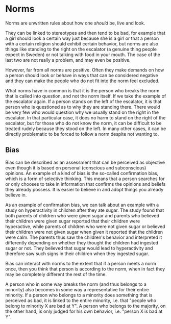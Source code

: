 # Norms

Norms are unwritten rules about how one _should_ be, live and look.

They can be linked to stereotypes and then tend to be bad, for example that a girl should look a certain way just because she is a girl or that a person with a certain religion should exhibit certain behavior, but norms are also things like standing to the right on the escalator (a genuine thing people expect in Sweden) or not talking with food in your mouth. The case of the last two are not really a problem, and may even be positive.

However, far from all norms are positive. Often they make demands on how a person should look or behave in ways that can be considered negative and they can make the people who do not fit into the norm feel excluded.

What norms have in common is that it is the person who breaks the norm that is called into question, and not the norm itself. If we take the example of the escalator again. If a person stands on the left of the escalator, it is that person who is questioned as to why they are standing there. There would be very few who would question why we usually stand on the right in the escalator. In that particular case, it does no harm to stand on the right of the escalator, but for those who do not know the norm, it can be difficult to be treated rudely because they stood on the left. In many other cases, it can be directly problematic to be forced to follow a norm despite not wanting to.

## Bias
Bias can be described as an assessment that can be perceived as objective even though it is based on personal (conscious and subconscious) opinions.
An example of a kind of bias is the so-called confirmation bias, which is a form of selective thinking. This means that a person searches for or only chooses to take in information that confirms the opinions and beliefs they already possess. It is easier to believe in and adopt things you already believe in.

As an example of confirmation bias, we can talk about an example with a study on hyperactivity in children after they ate sugar. The study found that both parents of children who were given sugar and parents who believed their children were given sugar reported that their children were hyperactive, while parents of children who were not given sugar or believed their children were not given sugar when given it reported that the children were calm. The parents thus saw the children's behavior and interpreted it differently depending on whether they thought the children had ingested sugar or not. They believed that sugar would lead to hyperactivity and therefore saw such signs in their children when they ingested sugar.

Bias can interact with norms to the extent that if a person meets a norm once, then you think that person is according to the norm, when in fact they may be completely different the rest of the time.

A person who in some way breaks the norm (and thus belongs to a minority) also becomes in some way  a representative for their entire minority. If a person who belongs to a minority does something that is perceived as bad, it is linked to the entire minority, i.e. that "people who belong to minority X are bad at Y". A person who belongs to the majority, on the other hand, is only judged for his own behavior, i.e. "person X is bad at Y".